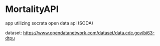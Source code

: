 # MortalityAPI
app utilizing socrata open data api (SODA)

dataset:
https://www.opendatanetwork.com/dataset/data.cdc.gov/bi63-dtpu
